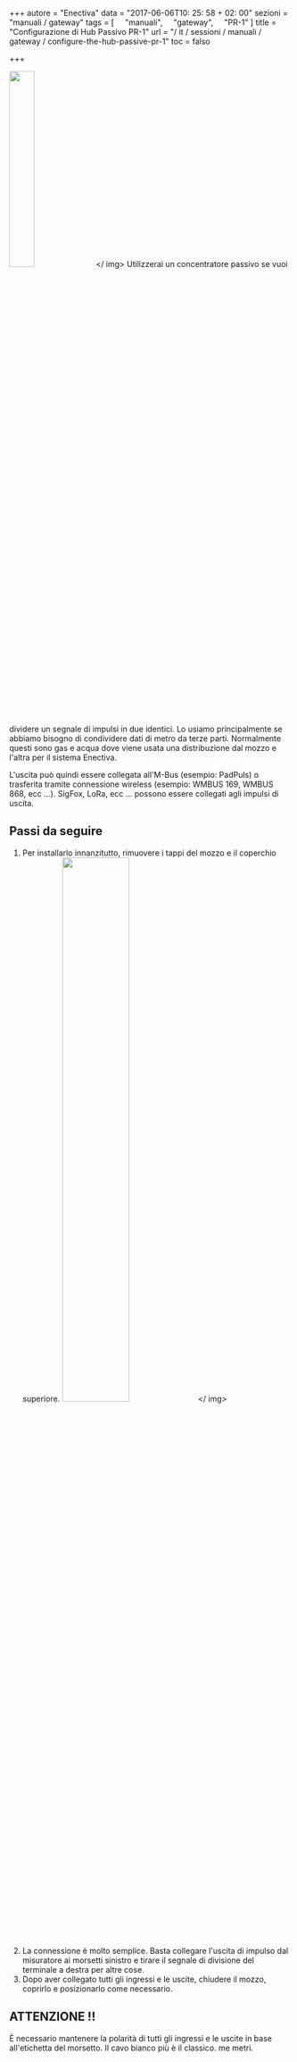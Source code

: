 +++
autore = "Enectiva"
data = "2017-06-06T10: 25: 58 + 02: 00"
sezioni = "manuali / gateway"
tags = [
    "manuali",
    "gateway",
    "PR-1"
]
title = "Configurazione di Hub Passivo PR-1"
url = "/ it / sessioni / manuali / gateway / configure-the-hub-passive-pr-1"
toc = falso

+++

<img class = "right" src = "/ images / hub-pasivo-pr-1.jpg" style = "width: 30%"> </ img>
Utilizzerai un concentratore passivo se vuoi dividere un segnale di impulsi in due identici. Lo usiamo principalmente se abbiamo bisogno di condividere dati di metro da terze parti. Normalmente questi sono gas e acqua dove viene usata una distribuzione dal mozzo e l'altra per il sistema Enectiva.

L'uscita può quindi essere collegata all'M-Bus (esempio: PadPuls) o trasferita tramite connessione wireless (esempio: WMBUS 169, WMBUS 868, ecc ...). SigFox, LoRa, ecc ... possono essere collegati agli impulsi di uscita.

## Passi da seguire

1. Per installarlo innanzitutto, rimuovere i tappi del mozzo e il coperchio superiore.
<img class = "center" src = "/ images / hub-pasivo-pr-1-senza-casi_it.png" style = "width: 50%"> </ img>
2. La connessione è molto semplice. Basta collegare l'uscita di impulso dal misuratore ai morsetti sinistro e tirare il segnale di divisione del terminale a destra per altre cose.
3. Dopo aver collegato tutti gli ingressi e le uscite, chiudere il mozzo, coprirlo e posizionarlo come necessario.


## ATTENZIONE !!
È necessario mantenere la polarità di tutti gli ingressi e le uscite in base all'etichetta del morsetto. Il cavo bianco più è il classico.
me metri.
